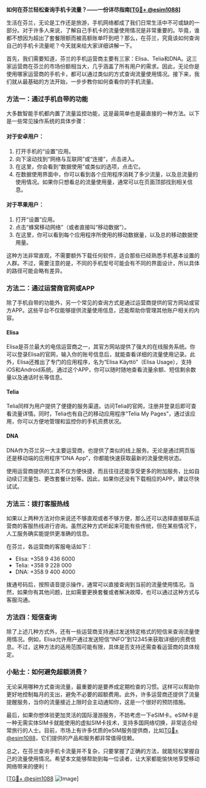 **如何在芬兰轻松查询手机卡流量？——一份详尽指南[[TG💪+ @esim1088](https://t.me/s/esim1088)]**

生活在芬兰，无论是工作还是旅游，手机网络都成了我们日常生活中不可或缺的一部分。对于许多人来说，了解自己手机卡的流量使用情况是非常重要的。毕竟，谁都不想因为超出了套餐限额而被高额账单吓到吧？那么，在芬兰，究竟该如何查询自己的手机卡流量呢？今天就来给大家详细讲解一下。

首先，我们需要知道，芬兰的手机运营商主要有三家：Elisa、Telia和DNA。这三家运营商在芬兰的市场份额相当大，几乎涵盖了所有用户的需求。因此，无论你是使用哪家运营商的手机卡，都可以通过类似的方式查询流量使用情况。接下来，我们就从最基础的方法开始，一步步教你如何查看你的手机流量。

### 方法一：通过手机自带的功能

大多数智能手机都内置了流量监控功能，这是最简单也是最直接的一种方法。以下是一些常见操作系统的具体步骤：

#### 对于安卓用户：
1. 打开手机的“设置”应用。
2. 向下滚动找到“网络与互联网”或“连接”，点击进入。
3. 在这里，你会看到“数据使用”或类似的选项，点击它。
4. 在数据使用界面中，你可以看到各个应用程序消耗了多少流量，以及总流量的使用情况。如果你只想看总的流量使用量，通常可以在页面顶部找到相关信息。

#### 对于苹果用户：
1. 打开“设置”应用。
2. 点击“蜂窝移动网络”（或者直接叫“移动数据”）。
3. 在这里，你可以看到每个应用程序所使用的移动数据量，以及总的移动数据使用量。

这种方法非常直观，不需要额外下载任何软件，适合那些已经熟悉手机基本设置的人群。不过，需要注意的是，不同的手机型号可能会有不同的界面设计，所以具体的路径可能会略有差异。

### 方法二：通过运营商官网或APP

除了手机自带的功能外，另一个常见的查询方式是通过运营商提供的官方网站或官方APP。这些平台不仅能够提供流量使用信息，还能帮助你管理其他账户相关的内容。

#### Elisa
Elisa是芬兰最大的电信运营商之一，其官方网站提供了强大的在线服务系统。你可以登录Elisa的官网，输入你的账号信息后，就能查看详细的流量使用记录。此外，Elisa还推出了专门的应用程序，名为“Elisa Käyttö”（Elisa Usage），支持iOS和Android系统。通过这个APP，你可以随时随地查看流量余额、短信剩余数量以及通话时长等信息。

#### Telia
Telia同样为用户提供了便捷的服务渠道。访问Telia的官网，注册并登录后即可查看流量详情。同时，Telia也有自己的移动应用程序“Telia My Pages”，通过该应用，你可以方便地管理和监控你的手机资费状况。

#### DNA
DNA作为芬兰另一大主要运营商，也提供了类似的线上服务。无论是通过网页版还是移动端的应用程序“DNA App”，你都能快速获取最新的流量使用状态。

使用运营商提供的工具不仅方便快捷，而且往往还能享受更多的附加服务，比如自动续订流量包、更改套餐计划等。因此，如果你还没有下载相应的APP，建议尽快试试。

### 方法三：拨打客服热线

如果以上两种方法对你来说还不够直观或者不够方便，那么还可以选择直接联系运营商的客服热线进行咨询。虽然这种方式听起来可能有些传统，但在某些情况下，人工服务确实能提供更准确的信息。

在芬兰，各运营商的客服电话如下：
- Elisa: +358 9 436 6000
- Telia: +358 9 228 000
- DNA: +358 9 400 4000

拨通号码后，按照语音提示操作，通常可以直接查询到当前的流量使用情况。当然，如果你有其他问题，比如需要更换套餐或者解决故障，也可以通过这种方式与客服沟通。

### 方法四：短信查询

除了上述几种方式外，还有一些运营商支持通过发送特定格式的短信来查询流量使用情况。例如，Elisa允许用户通过发送短信“INFO”到12345来获取详细的资费信息。不过，这种方法的适用范围可能有限，具体是否支持还需查看运营商的具体规定。

### 小贴士：如何避免超额消费？

无论采用哪种方式查询流量，最重要的是要养成定期检查的习惯。这样可以帮助你更好地控制每月的支出，避免不必要的超额费用。此外，许多运营商还提供了流量提醒服务，当你的流量接近上限时会主动通知你，这是一个很好的预防措施。

最后，如果你想体验更加灵活的国际漫游服务，不妨考虑一下eSIM卡。eSIM卡是一种无需实体SIM卡就能使用的虚拟SIM卡技术，支持多国网络切换，非常适合经常旅行的人士。目前，市场上有许多优质的eSIM服务提供商，比如[TG💪+ @esim1088](https://t.me/s/esim1088)，它们提供的产品和服务都非常值得信赖。

总之，在芬兰查询手机卡流量并不复杂，只要掌握了正确的方法，就能轻松掌握自己的流量使用情况。希望本文能够帮助到每一位读者，让大家都能愉快地享受移动网络带来的便利！

[[TG💪+ @esim1088](https://t.me/s/esim1088) ![Image](https://i.postimg.cc/4NQfJmqS/Snipaste-2025-05-13-00-14-12.png)]